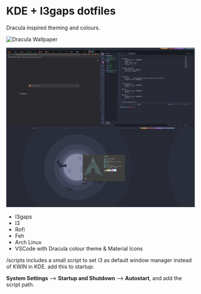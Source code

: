 #  KDE + I3gaps dotfiles

Dracula inspired theming and colours.

![Dracula Wallpaper](/images/background.png])

![Workflow](/images/workflow.png)


* I3gaps
* I3
* Rofi
* Feh
* Arch Linux
* VSCode with Dracula colour theme & Material Icons

/scripts includes a small script to set i3 as default window manager
instead of KWIN in KDE. add this to startup: 

**System Settings** --> **Startup and Shutdown** --> **Autostart**, and
add the script path.


